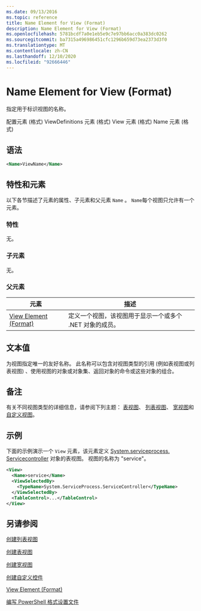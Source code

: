 ```yaml
---
ms.date: 09/13/2016
ms.topic: reference
title: Name Element for View (Format)
description: Name Element for View (Format)
ms.openlocfilehash: 5781bcdf7a0e1eb5e9c7e97bb6acc0a383dc0262
ms.sourcegitcommit: ba7315a496986451cfc1296b659d73ea2373d3f0
ms.translationtype: MT
ms.contentlocale: zh-CN
ms.lasthandoff: 12/10/2020
ms.locfileid: "92666446"
---
```

# <a name="name-element-for-view-format"></a>Name Element for View (Format)

指定用于标识视图的名称。

配置元素 (格式) ViewDefinitions 元素 (格式) View 元素 (格式) Name 元素 (格式) 

## <a name="syntax"></a>语法

```xml
<Name>ViewName</Name>
```

## <a name="attributes-and-elements"></a>特性和元素

以下各节描述了元素的属性、子元素和父元素 `Name` 。 `Name`每个视图只允许有一个元素。

### <a name="attributes"></a>特性

无。

### <a name="child-elements"></a>子元素

无。

### <a name="parent-elements"></a>父元素

|元素|描述|
|-------------|-----------------|
|[View Element (Format)](./view-element-format.md)|定义一个视图，该视图用于显示一个或多个 .NET 对象的成员。|

## <a name="text-value"></a>文本值

为视图指定唯一的友好名称。 此名称可以包含对视图类型的引用 (例如表视图或列表视图) 、使用视图的对象或对象集、返回对象的命令或这些对象的组合。

## <a name="remarks"></a>备注

有关不同视图类型的详细信息，请参阅下列主题： [表视图](./creating-a-table-view.md)、 [列表视图](./creating-a-list-view.md)、 [宽视图](./creating-a-wide-view.md)和 [自定义视图](./creating-custom-controls.md)。

## <a name="example"></a>示例

下面的示例演示一个 `View` 元素，该元素定义 [System.serviceprocess. Servicecontroller](/dotnet/api/System.ServiceProcess.ServiceController) 对象的表视图。 视图的名称为 "service"。

```xml
<View>
  <Name>service</Name>
  <ViewSelectedBy>
    <TypeName>System.ServiceProcess.ServiceController</TypeName>
  </ViewSelectedBy>
  <TableControl>...</TableControl>
</View>

```

## <a name="see-also"></a>另请参阅

[创建列表视图](./creating-a-list-view.md)

[创建表视图](./creating-a-table-view.md)

[创建宽视图](./creating-a-wide-view.md)

[创建自定义控件](./creating-custom-controls.md)

[View Element (Format)](./view-element-format.md)

[编写 PowerShell 格式设置文件](./writing-a-powershell-formatting-file.md)
